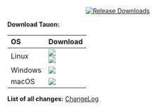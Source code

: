 <div align=center>

[![Release Downloads](https://img.shields.io/github/downloads/Taiko2k/Tauon/RELEASE_TAG/total?style=flat-square&logo=github)](https://img.shields.io/github/downloads/Taiko2k/Tauon/RELEASE_TAG/)

</div>

**Download Tauon:**

<div align=left>
	<table>
		<thead align=left>
			<tr>
				<th>OS</th>
				<th>Download</th>
			</tr>
		</thead>
		<tbody align=left>
			<tr>
				<td>Linux</td>
				<td>
					<a href="https://github.com/Taiko2k/Tauon/releases/download/RELEASE_TAG/Tauon-Linux-x64.AppImage"><img src="https://img.shields.io/badge/Portable-x64-f84e29.svg?logo=linux"> </a><br>
					<a href="https://github.com/Taiko2k/Tauon/releases/download/RELEASE_TAG/Tauon-Flatpak-x64.deb"><img src="https://img.shields.io/badge/Flatpak-x64-FF9966.svg?logo=flatpak"> </a><br>
				</td>
			</tr>
			<tr>
				<td>Windows</td>
				<td>
					<a href="https://github.com/Taiko2k/Tauon/releases/download/RELEASE_TAG/Tauon-Windows-Setup-x64.Msix"><img src="https://img.shields.io/badge/Portable-x64-0078d7.svg?logo=windows"></a><br>
				</td>
			</tr>
			<tr>
				<td>macOS</td>
				<td>
					<a href="https://github.com/Taiko2k/Tauon/releases/download/RELEASE_TAG/Tauon-MacOS.dmg"><img src="https://img.shields.io/badge/DMG-arm64-ea005e.svg?logo=apple"></a><br>
				<!--	<a href="https://github.com/Taiko2k/Tauon/releases/download/RELEASE_TAG/Tauon-MacOS-Installer.pkg"><img src="https://img.shields.io/badge/PKG-Universal-bc544b.svg?logo=apple" /></a></a> -->
				</td>
			</tr>
		</tbody>
	</table>
</div>

**List of all changes:** [ChangeLog](https://github.com/Taiko2k/Tauon/blob/master/CHANGELOG.md)

</div>
